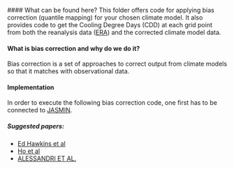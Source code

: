 #### What can be found here? 
This folder offers code for applying bias correction (quantile mapping) for your chosen climate model. 
It also provides code to get the Cooling Degree Days (CDD) at each grid point from both the reanalysis data ([ERA](https://www.ecmwf.int/en/forecasts/datasets/reanalysis-datasets/era-interim)) and the corrected climate model data.


#### What is bias correction and why do we do it? 
Bias correction is a set of approaches to correct output from climate models so that it matches
with observational data.


#### Implementation
In order to execute the following bias correction code, one first has to be connected to [JASMIN](http://www.jasmin.ac.uk). 






##### Suggested papers:
- [Ed Hawkins et al](https://www.sciencedirect.com/science/article/pii/S0168192312001372)
- [Ho et al](https://journals.ametsoc.org/doi/pdf/10.1175/2011BAMS3110.1)
- [ALESSANDRI ET AL.](https://journals.ametsoc.org/doi/pdf/10.1175/2010MWR3417.1)


